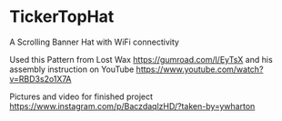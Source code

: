 # TickerTopHat
A Scrolling Banner Hat with WiFi connectivity

Used this Pattern from Lost Wax https://gumroad.com/l/EyTsX and his assembly instruction on YouTube https://www.youtube.com/watch?v=RBD3s2o1X7A

Pictures and video for finished project https://www.instagram.com/p/BaczdaqlzHD/?taken-by=ywharton
